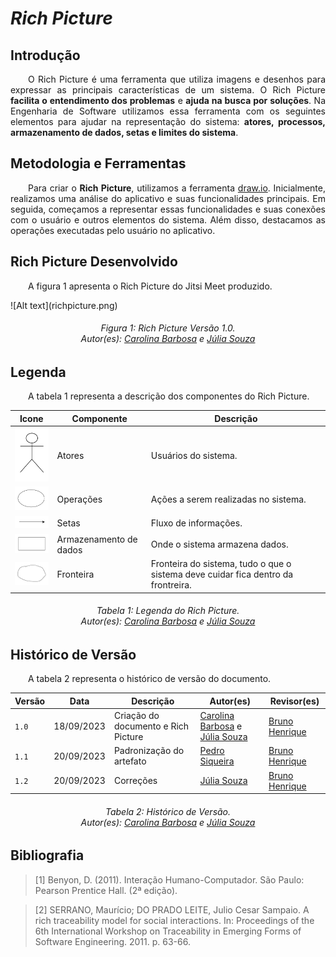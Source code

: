 # ***Rich Picture***

## **Introdução**
<p align="justify">
&emsp;&emsp;O Rich Picture é uma ferramenta que utiliza imagens e desenhos para expressar as principais características de um sistema. O Rich Picture <b>facilita o entendimento dos problemas</b> e <b>ajuda na busca por soluções</b>. Na Engenharia de Software utilizamos essa ferramenta com os seguintes elementos para ajudar na representação do sistema: <b>atores, processos, armazenamento de dados, setas e limites do sistema</b>.
</p>

## **Metodologia e Ferramentas**
<p align="justify">
&emsp;&emsp;Para criar o <b>Rich Picture</b>, utilizamos a ferramenta <a href="https://draw.io">draw.io</a>. Inicialmente, realizamos uma análise do aplicativo e suas funcionalidades principais. Em seguida, começamos a representar essas funcionalidades e suas conexões com o usuário e outros elementos do sistema. Além disso, destacamos as operações executadas pelo usuário no aplicativo.
</p>

## **Rich Picture Desenvolvido**
<p align="justify">
&emsp;&emsp;A figura 1 apresenta o Rich Picture do Jitsi Meet produzido.
</p>
![Alt text](richpicture.png)
<center>
<h6> Figura 1: Rich Picture Versão 1.0.
<br> Autor(es): <a href="https://github.com/CarolinaBarb">Carolina Barbosa</a> e <a href="https://github.com/JuliaSSouza">Júlia Souza</a></h6>
</center>

## **Legenda** 
<p align="justify">
&emsp;&emsp;A tabela 1 representa a descrição dos componentes do Rich Picture.
</p>

| Icone | Componente | Descrição |
| ------- |---------- | ----------- |
| <img src="https://raw.githubusercontent.com/Requisitos-de-Software/2023.2-Jitsi/main/docs/assets/Atores.png" alt="Atores" width=75px> | Atores | Usuários do sistema. |
| <img src="https://raw.githubusercontent.com/Requisitos-de-Software/2023.2-Jitsi/main/docs/assets/Operacoes.png" alt="Operações" width=75px> | Operações | Ações a serem realizadas no sistema. |
| <img src="https://raw.githubusercontent.com/Requisitos-de-Software/2023.2-Jitsi/main/docs/assets/Setas.png" alt="Setas" width=75px> | Setas | Fluxo de informações. |
| <img src="https://raw.githubusercontent.com/Requisitos-de-Software/2023.2-Jitsi/main/docs/assets/Dados.png" alt="Armazenamento de dados" width=75px> | Armazenamento de dados | Onde o sistema armazena dados. |
| <img src="https://raw.githubusercontent.com/Requisitos-de-Software/2023.2-Jitsi/main/docs/assets/Fronteira.png" alt="Fronteira" width=75px> | Fronteira | Fronteira do sistema, tudo o que o sistema deve cuidar fica dentro da frontreira. |

<center>
<h6> Tabela 1: Legenda do Rich Picture.
<br> Autor(es): <a href="https://github.com/CarolinaBarb">Carolina Barbosa</a> e <a href="https://github.com/JuliaSSouza">Júlia Souza</a></h6>
</center>

## **Histórico de Versão**
<p align="justify">
&emsp;&emsp;A tabela 2 representa o histórico de versão do documento.
</p>

| Versão  |   Data   | Descrição | Autor(es) | Revisor(es)
| --------- | ------ | ------ | ---------- | ----------
| `1.0` | 18/09/2023 | Criação do documento e Rich Picture | [Carolina Barbosa](https://github.com/CarolinaBarb) e [Júlia Souza](https://github.com/JuliaSSouza)| [Bruno Henrique](https://github.com/BrunoHenrique00) |
| `1.1` | 20/09/2023 | Padronização do artefato | [Pedro Siqueira](https://github.com/PedroSiq)| [Bruno Henrique](https://github.com/BrunoHenrique00) |
| `1.2` | 20/09/2023 | Correções | [Júlia Souza](https://github.com/JuliaSSouza)| [Bruno Henrique](https://github.com/BrunoHenrique00) |

<center>
<h6> Tabela 2: Histórico de Versão.
<br> Autor(es): <a href="https://github.com/CarolinaBarb">Carolina Barbosa</a> e <a href="https://github.com/JuliaSSouza">Júlia Souza</a></h6>
</center>

## **Bibliografia**

>[1] Benyon, D. (2011). Interação Humano-Computador. São Paulo: Pearson Prentice Hall. (2ª edição).

>[2] SERRANO, Maurício; DO PRADO LEITE, Julio Cesar Sampaio. A rich traceability model for social interactions. In: Proceedings of the 6th International Workshop on Traceability in Emerging Forms of Software Engineering. 2011. p. 63-66.